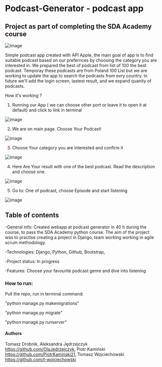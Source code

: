 # Podcast-Generator - podcast app

## Project as part of completing the SDA Academy course
![image](https://github.com/OlaJedrzejczyk/final_project/assets/118756898/57e002d5-608f-4ca6-940d-848b4eedd913)

Simple podcast app created with API Apple, the main goal of app is to find suitable podcast based on our prefernces by choosing the category you are interested in. We prepared the best of podcast from list of 100 the best podcast. Temporay these podcasts are from Poland 100 List but we are working to update the app to search the podcasts from evry country. In future we'll add the login screen, lastest result, and we expand quanity of podcasts.

How it's working ?

1. Running our App ( we can choose other port or leave it to open it at default) and click to link in terminal

![image](https://github.com/OlaJedrzejczyk/final_project/assets/118756898/474f6b15-1642-41d5-832c-cd311dfb6887)

2. We are on main page. Choose Your Podcast!

![image](https://github.com/OlaJedrzejczyk/final_project/assets/118756898/abbe2152-995e-4b19-a5bf-936754eecb56)

3. Choose Your category you are interested and confirm it

![image](https://github.com/OlaJedrzejczyk/final_project/assets/118756898/334fea55-054a-4180-9ec5-26366460e69a)

4. Here Are Your result with one of the best podcast. Read the description and choose one.

![image](https://github.com/OlaJedrzejczyk/final_project/assets/118756898/bb48fa71-54b5-4dc1-b4b7-e139b887f7d3)

5. Go to: One of podcast, choose Episode and start listening

![image](https://github.com/OlaJedrzejczyk/final_project/assets/118756898/59af337f-736f-4e3c-988c-0f607ca960df)

## Table of contents
-General info: Created webapp at podcast generator in 40 h during the course, to pass the SDA Academy python course. The aim of the project was to practise creating a project in Django, team working working in agile scrum methodology.

-Technologies: Django, Python, Github, Bootstrap,

-Project status: In progress

-Features: Choose your favourite podcast genre and dive into listening

### How to run:
Pull the repo, run in terminal command:

"python manage.py makemigrations"

"python manage.py migrate"

"python manage.py runserver"

#### Authors
Tomasz Drobnik, Aleksandra Jędrzejczyk https://github.com/OlaJedrzejczyk, Piotr Kamiński https://github.com/PiotrKaminski21, 
Tomasz Wojciechowski https://github.com/t-wojciechowski
